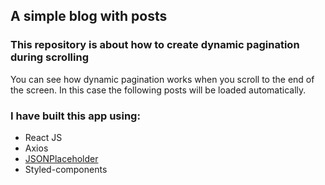 ## A simple blog with posts
### This repository is about how to create dynamic pagination during scrolling

You can see how dynamic pagination works when you scroll to the end of the screen. 
In this case the following posts will be loaded automatically.
### I have built this app using:

- React JS
- Axios
- [JSONPlaceholder](https://jsonplaceholder.typicode.com/)
- Styled-components

